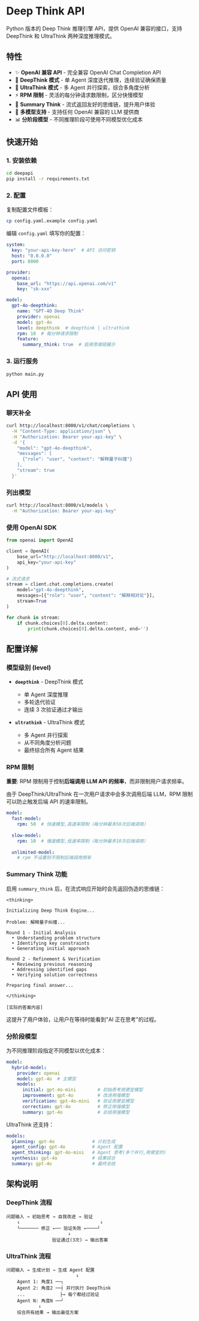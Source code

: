 # Deep Think API

Python 版本的 Deep Think 推理引擎 API，提供 OpenAI 兼容的接口，支持 DeepThink 和 UltraThink 两种深度推理模式。

## 特性

* ✨ **OpenAI 兼容 API** - 完全兼容 OpenAI Chat Completion API
* 🧠 **DeepThink 模式** - 单 Agent 深度迭代推理，连续验证确保质量
* 🚀 **UltraThink 模式** - 多 Agent 并行探索，综合多角度分析
* ⚡ **RPM 限制** - 灵活的每分钟请求数限制，区分快慢模型
* 💭 **Summary Think** - 流式返回友好的思维链，提升用户体验
* 🎯 **多模型支持** - 支持任何 OpenAI 兼容的 LLM 提供商
* 📊 **分阶段模型** - 不同推理阶段可使用不同模型优化成本

## 快速开始

### 1. 安装依赖

```bash
cd deepapi
pip install -r requirements.txt
```

### 2. 配置

复制配置文件模板：

```bash
cp config.yaml.example config.yaml
```

编辑 `config.yaml` 填写你的配置：

```yaml
system:
  key: "your-api-key-here"  # API 访问密钥
  host: "0.0.0.0"
  port: 8000

provider:
  openai:
    base_url: "https://api.openai.com/v1"
    key: "sk-xxx"

model:
  gpt-4o-deepthink:
    name: "GPT-4O Deep Think"
    provider: openai
    model: gpt-4o
    level: deepthink  # deepthink | ultrathink
    rpm: 10  # 每分钟请求限制
    feature:
      summary_think: true  # 启用思维链展示
```

### 3. 运行服务

```bash
python main.py
```

## API 使用

### 聊天补全

```bash
curl http://localhost:8000/v1/chat/completions \
  -H "Content-Type: application/json" \
  -H "Authorization: Bearer your-api-key" \
  -d '{
    "model": "gpt-4o-deepthink",
    "messages": [
      {"role": "user", "content": "解释量子纠缠"}
    ],
    "stream": true
  }'
```

### 列出模型

```bash
curl http://localhost:8000/v1/models \
  -H "Authorization: Bearer your-api-key"
```

### 使用 OpenAI SDK

```python
from openai import OpenAI

client = OpenAI(
    base_url="http://localhost:8000/v1",
    api_key="your-api-key"
)

# 流式请求
stream = client.chat.completions.create(
    model="gpt-4o-deepthink",
    messages=[{"role": "user", "content": "解释相对论"}],
    stream=True
)

for chunk in stream:
    if chunk.choices[0].delta.content:
        print(chunk.choices[0].delta.content, end='')
```

## 配置详解

### 模型级别 (level)

- **`deepthink`** - DeepThink 模式
  - 单 Agent 深度推理
  - 多轮迭代验证
  - 连续 3 次验证通过才输出
  
- **`ultrathink`** - UltraThink 模式
  - 多 Agent 并行探索
  - 从不同角度分析问题
  - 最终综合所有 Agent 结果

### RPM 限制

**重要**: RPM 限制用于控制**后端调用 LLM API 的频率**，而非限制用户请求频率。

由于 DeepThink/UltraThink 在一次用户请求中会多次调用后端 LLM，RPM 限制可以防止触发后端 API 的速率限制。

```yaml
model:
  fast-model:
    rpm: 50  # 快速模型,高速率限制（每分钟最多50次后端调用）
  
  slow-model:
    rpm: 10  # 慢速模型,低速率限制（每分钟最多10次后端调用）
  
  unlimited-model:
    # rpm 不设置则不限制后端调用频率
```

### Summary Think 功能

启用 `summary_think` 后，在流式响应开始时会先返回伪造的思维链：

```
<thinking>

Initializing Deep Think Engine...

Problem: 解释量子纠缠...

Round 1 - Initial Analysis
  • Understanding problem structure
  • Identifying key constraints
  • Generating initial approach

Round 2 - Refinement & Verification
  • Reviewing previous reasoning
  • Addressing identified gaps
  • Verifying solution correctness

Preparing final answer...

</thinking>

[实际的答案内容]
```

这提升了用户体验，让用户在等待时能看到"AI 正在思考"的过程。

### 分阶段模型

为不同推理阶段指定不同模型以优化成本：

```yaml
model:
  hybrid-model:
    provider: openai
    model: gpt-4o  # 主模型
    models:
      initial: gpt-4o-mini        # 初始思考用便宜模型
      improvement: gpt-4o         # 改进用强模型
      verification: gpt-4o-mini   # 验证用便宜模型
      correction: gpt-4o          # 修正用强模型
      summary: gpt-4o             # 总结用强模型
```

UltraThink 还支持：

```yaml
models:
  planning: gpt-4o              # 计划生成
  agent_config: gpt-4o          # Agent 配置
  agent_thinking: gpt-4o-mini   # Agent 思考(多个并行,用便宜的)
  synthesis: gpt-4o             # 结果综合
  summary: gpt-4o               # 最终总结
```

## 架构说明

### DeepThink 流程

```
问题输入 → 初始思考 → 自我改进 → 验证
    ↓                              ↓
    └─────── 修正 ←── 验证失败 ←────┘
                       ↓
                 验证通过(3次) → 输出答案
```

### UltraThink 流程

```
问题输入 → 生成计划 → 生成 Agent 配置
                          ↓
    Agent 1: 角度1 ──┐
    Agent 2: 角度2 ──┤ 并行执行 DeepThink
    ...             ├→ 每个都经过验证
    Agent N: 角度N ──┘
            ↓
    综合所有结果 → 输出最佳方案
```